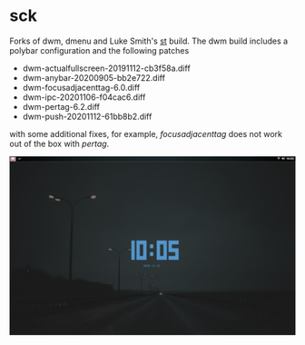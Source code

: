 # sck
Forks of dwm, dmenu and Luke Smith's [st](https://github.com/LukeSmithxyz/st) build. The dwm build includes a polybar configuration and the following patches

* dwm-actualfullscreen-20191112-cb3f58a.diff
* dwm-anybar-20200905-bb2e722.diff
* dwm-focusadjacenttag-6.0.diff
* dwm-ipc-20201106-f04cac6.diff
* dwm-pertag-6.2.diff
* dwm-push-20201112-61bb8b2.diff

with some additional fixes, for example, *focusadjacenttag* does not work out of the box with *pertag*. 

![](misc/screenshot.png)

